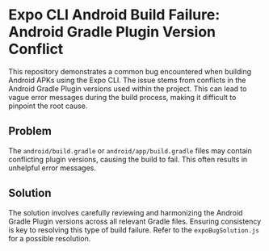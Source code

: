 # Expo CLI Android Build Failure: Android Gradle Plugin Version Conflict

This repository demonstrates a common bug encountered when building Android APKs using the Expo CLI. The issue stems from conflicts in the Android Gradle Plugin versions used within the project.  This can lead to vague error messages during the build process, making it difficult to pinpoint the root cause.

## Problem
The `android/build.gradle` or `android/app/build.gradle` files may contain conflicting plugin versions, causing the build to fail. This often results in unhelpful error messages.

## Solution
The solution involves carefully reviewing and harmonizing the Android Gradle Plugin versions across all relevant Gradle files.  Ensuring consistency is key to resolving this type of build failure.  Refer to the `expoBugSolution.js` for a possible resolution.